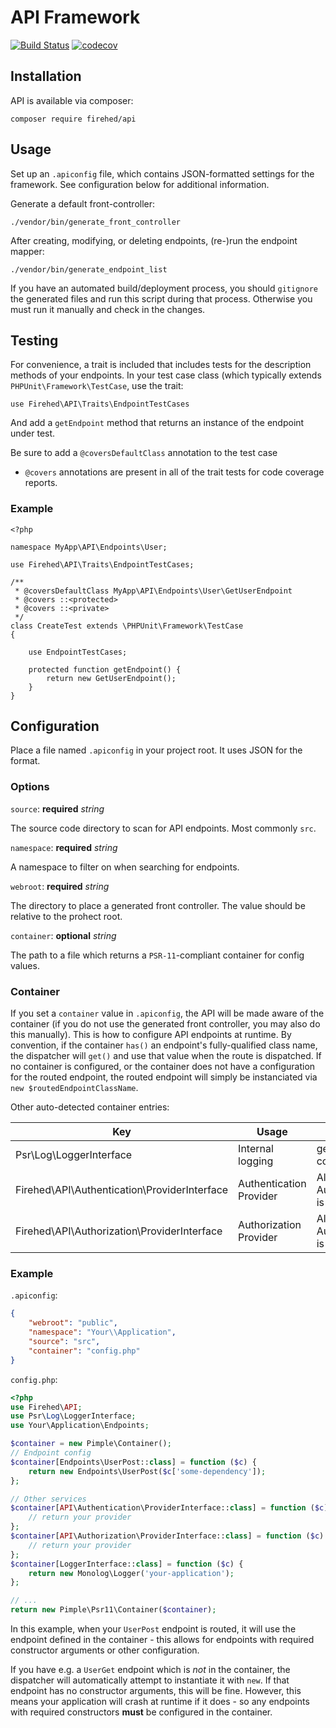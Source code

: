 # API Framework

[![Build Status](https://travis-ci.org/Firehed/api.svg?branch=master)](https://travis-ci.org/Firehed/api)
[![codecov](https://codecov.io/gh/Firehed/api/branch/master/graph/badge.svg)](https://codecov.io/gh/Firehed/api)


## Installation

API is available via composer:

`composer require firehed/api`

## Usage

Set up an `.apiconfig` file, which contains JSON-formatted settings for the
framework.
See configuration below for additional information.

Generate a default front-controller:

`./vendor/bin/generate_front_controller`

After creating, modifying, or deleting endpoints, (re-)run the endpoint mapper:

`./vendor/bin/generate_endpoint_list`

If you have an automated build/deployment process, you should `gitignore` the generated files and run this script during that process. Otherwise you must run it manually and check in the changes.

## Testing

For convenience, a trait is included that includes tests for the description
methods of your endpoints. In your test case class (which typically extends
`PHPUnit\Framework\TestCase`, use the trait:

`use Firehed\API\Traits\EndpointTestCases`

And add a `getEndpoint` method that returns an instance of the endpoint under
test.

Be sure to add a `@coversDefaultClass` annotation to the test case
- `@covers` annotations are present in all of the trait tests for code coverage
reports.

### Example

    <?php

    namespace MyApp\API\Endpoints\User;

    use Firehed\API\Traits\EndpointTestCases;

    /**
     * @coversDefaultClass MyApp\API\Endpoints\User\GetUserEndpoint
     * @covers ::<protected>
     * @covers ::<private>
     */
    class CreateTest extends \PHPUnit\Framework\TestCase
    {

        use EndpointTestCases;

        protected function getEndpoint() {
            return new GetUserEndpoint();
        }
    }
## Configuration

Place a file named `.apiconfig` in your project root. It uses JSON for the format.

### Options

`source`: **required** *string*

The source code directory to scan for API endpoints. Most commonly `src`.

`namespace`: **required** *string*

A namespace to filter on when searching for endpoints.

`webroot`: **required** *string*

The directory to place a generated front controller. The value should be relative to the prohect root.

`container`: **optional** *string*

The path to a file which returns a `PSR-11`-compliant container for config values.

### Container

If you set a `container` value in `.apiconfig`, the API will be made aware of the container (if you do not use the generated front controller, you may also do this manually).
This is how to configure API endpoints at runtime.
By convention, if the container `has()` an endpoint's fully-qualified class name, the dispatcher will `get()` and use that value when the route is dispatched.
If no container is configured, or the container does not have a configuration for the routed endpoint, the routed endpoint will simply be instanciated via `new $routedEndpointClassName`.

Other auto-detected container entries:

| Key | Usage | Detected |
|---|---|---|
| Psr\Log\LoggerInterface | Internal logging | generated front controller |
| Firehed\API\Authentication\ProviderInterface | Authentication Provider | Always if an AuthorizationProvider is set |
| Firehed\API\Authorization\ProviderInterface | Authorization Provider | Always if an AuthenticationProvider is set |


### Example

`.apiconfig`:

```json
{
    "webroot": "public",
    "namespace": "Your\\Application",
    "source": "src",
    "container": "config.php"
}
```

`config.php`:

```php
<?php
use Firehed\API;
use Psr\Log\LoggerInterface;
use Your\Application\Endpoints;

$container = new Pimple\Container();
// Endpoint config
$container[Endpoints\UserPost::class] = function ($c) {
    return new Endpoints\UserPost($c['some-dependency']);
};

// Other services
$container[API\Authentication\ProviderInterface::class] = function ($c) {
    // return your provider
};
$container[API\Authorization\ProviderInterface::class] = function ($c) {
    // return your provider
};
$container[LoggerInterface::class] = function ($c) {
    return new Monolog\Logger('your-application');
};

// ...
return new Pimple\Psr11\Container($container);
```

In this example, when your `UserPost` endpoint is routed, it will use the endpoint defined in the container - this allows for endpoints with required constructor arguments or other configuration.

If you have e.g. a `UserGet` endpoint which is _not_ in the container, the dispatcher will automatically attempt to instantiate it with `new`.
If that endpoint has no constructor arguments, this will be fine.
However, this means your application will crash at runtime if it does - so any endpoints with required constructors **must** be configured in the container.